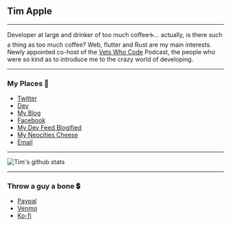 ## Tim Apple

---

Developer at large and drinker of too much coffee☕... actually, is there such a thing as too much coffee? Web, flutter and Rust are my main interests. Newly appointed co-host of the [Vets Who Code](https://vetswhocode.io) Podcast, the people who were so kind as to introduce me to the crazy world of developing.

---

### My Places 💌
* [Twitter](https://twitter.com/heytimapple)
* [Dev](https://dev.to/heytimapple)
* [My Blog](https://timapple.dev)
* [Facebook](https://fb.com/tapple233066)
* [My Dev Feed Blogified](https://thevet.dev)
* [My Neocities Cheese](https://timapple.neocities.org/)
* [Email](mailto:tim.apple@hey.com)

---

![Tim's github stats](https://github-readme-stats.vercel.app/api?username=HeyTimApple)

---

### Throw a guy a bone 💲

* [Paypal](https://paypal.me/vetdev)
* [Venmo](https://www.venmo.com/thevetdev)
* [Ko-fi](https://ko-fi.com/thevetdev)

<!--
**TheVetDev/TheVetDev** is a ✨ _special_ ✨ repository because its `README.md` (this file) appears on your GitHub profile.

Here are some ideas to get you started:

- 🔭 I’m currently working on ...
- 🌱 I’m currently learning ...
- 👯 I’m looking to collaborate on ...
- 🤔 I’m looking for help with ...
- 💬 Ask me about ...
- 📫 How to reach me: ...
- 😄 Pronouns: ...
- ⚡ Fun fact: ...
-->
